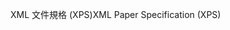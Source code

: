 <span data-ttu-id="f213c-101">XML 文件規格 (XPS)</span><span class="sxs-lookup"><span data-stu-id="f213c-101">XML Paper Specification (XPS)</span></span>
